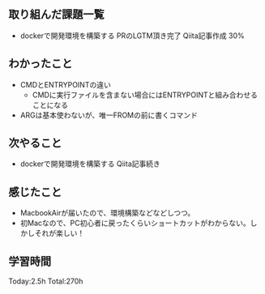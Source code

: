 ## 取り組んだ課題一覧
- dockerで開発環境を構築する PRのLGTM頂き完了 Qiita記事作成 30%

## わかったこと
- CMDとENTRYPOINTの違い
  - CMDに実行ファイルを含まない場合にはENTRYPOINTと組み合わせることになる
- ARGは基本使わないが、唯一FROMの前に書くコマンド 
  
## 次やること
- dockerで開発環境を構築する  Qiita記事続き

## 感じたこと
- MacbookAirが届いたので、環境構築などなどしつつ。
- 初Macなので、PC初心者に戻ったくらいショートカットがわからない。しかしそれが楽しい！
  
## 学習時間
Today:2.5h
Total:270h
